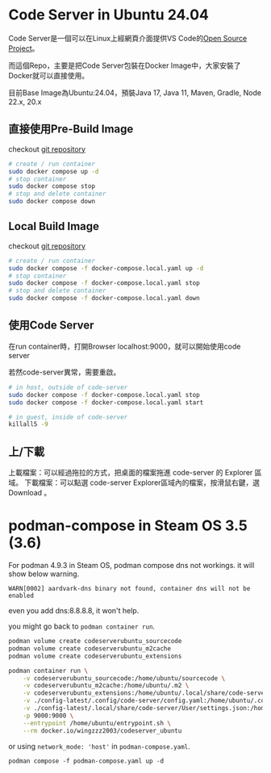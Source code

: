 # Code Server in Ubuntu 24.04
Code Server是一個可以在Linux上經網頁介面提供VS Code的[Open Source Project](https://github.com/coder/code-server)。

而這個Repo，主要是把Code Server包裝在Docker Image中，大家安裝了Docker就可以直接使用。

目前Base Image為Ubuntu:24.04，預裝Java 17, Java 11, Maven, Gradle, Node 22.x, 20.x


## 直接使用Pre-Build Image
checkout [git repository](https://github.com/wingzero0/codeserverUbuntu)
```bash
# create / run container
sudo docker compose up -d
# stop container
sudo docker compose stop
# stop and delete container
sudo docker compose down
```

## Local Build Image
checkout [git repository](https://github.com/wingzero0/codeserverUbuntu)
```bash
# create / run container
sudo docker compose -f docker-compose.local.yaml up -d
# stop container
sudo docker compose -f docker-compose.local.yaml stop
# stop and delete container
sudo docker compose -f docker-compose.local.yaml down
```

## 使用Code Server
在run container時，打開Browser localhost:9000，就可以開始使用code server

若然code-server異常，需要重啟。

```bash
# in host, outside of code-server
sudo docker compose -f docker-compose.local.yaml stop
sudo docker compose -f docker-compose.local.yaml start

# in guest, inside of code-server
killall5 -9
```

## 上/下載
上載檔案：可以經過拖拉的方式，把桌面的檔案拖進 code-server 的 Explorer 區域。
下載檔案：可以點選 code-server Explorer區域內的檔案，按滑鼠右鍵，選 Download 。

# podman-compose in Steam OS 3.5 (3.6)
For podman 4.9.3 in Steam OS, podman compose dns not workings. it will show below warning.
```
WARN[0002] aardvark-dns binary not found, container dns will not be enabled
```
even you add dns:8.8.8.8, it won't help.

you might go back to `podman container run`.
```bash
podman volume create codeserverubuntu_sourcecode
podman volume create codeserverubuntu_m2cache
podman volume create codeserverubuntu_extensions

podman container run \
    -v codeserverubuntu_sourcecode:/home/ubuntu/sourcecode \
    -v codeserverubuntu_m2cache:/home/ubuntu/.m2 \
    -v codeserverubuntu_extensions:/home/ubuntu/.local/share/code-server/extensions/ \
    -v ./config-latest/.config/code-server/config.yaml:/home/ubuntu/.config/code-server/config.yaml \
    -v ./config-latest/.local/share/code-server/User/settings.json:/home/ubuntu/.local/share/code-server/User/settings.json \
    -p 9000:9000 \
    --entrypoint /home/ubuntu/entrypoint.sh \
    --rm docker.io/wingzzz2003/codeserver_ubuntu
```

or using `network_mode: 'host'` in `podman-compose.yaml`.
```
podman compose -f podman-compose.yaml up -d
```
